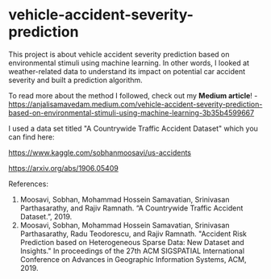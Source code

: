 # vehicle-accident-severity-prediction

This project is about vehicle accident severity prediction based on environmental stimuli using machine learning. In other words, I looked at weather-related data to understand its impact on potential car accident severity and built a prediction algorithm.

To read more about the method I followed, check out my **Medium article**! - https://anjalisamavedam.medium.com/vehicle-accident-severity-prediction-based-on-environmental-stimuli-using-machine-learning-3b35b4599667

I used a data set titled "A Countrywide Traffic Accident Dataset" which you can find here:

https://www.kaggle.com/sobhanmoosavi/us-accidents

https://arxiv.org/abs/1906.05409

References:
1) Moosavi, Sobhan, Mohammad Hossein Samavatian, Srinivasan Parthasarathy, and Rajiv Ramnath. “A Countrywide Traffic Accident Dataset.”, 2019.
2) Moosavi, Sobhan, Mohammad Hossein Samavatian, Srinivasan Parthasarathy, Radu Teodorescu, and Rajiv Ramnath. "Accident Risk Prediction based on Heterogeneous Sparse Data: New Dataset and Insights." In proceedings of the 27th ACM SIGSPATIAL International Conference on Advances in Geographic Information Systems, ACM, 2019.
